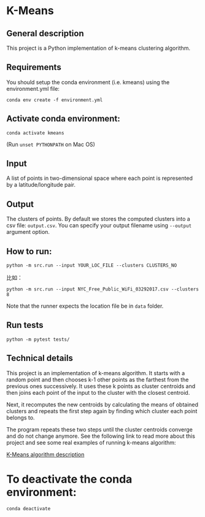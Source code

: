 K-Means
=======

## General description
 
This project is a Python implementation of k-means clustering algorithm.

## Requirements

You should setup the conda environment (i.e. kmeans) using the environment.yml file:

`conda env create -f environment.yml`

## Activate conda environment:

`conda activate kmeans`

(Run `unset PYTHONPATH` on Mac OS)


## Input

A list of points in two-dimensional space where each point is represented by a latitude/longitude pair.

## Output

The clusters of points.  By default we stores the computed clusters into a csv file: `output.csv`.  You can specify your output filename using `--output` argument option.

## How to run:

`python -m src.run --input YOUR_LOC_FILE --clusters CLUSTERS_NO`

比如：
```shell
python -m src.run --input NYC_Free_Public_WiFi_03292017.csv --clusters 8
```

Note that the runner expects the location file be in `data` folder.

## Run tests

`python -m pytest tests/`

## Technical details

This project is an implementation of k-means algorithm. It starts with a random point and then chooses k-1 other points as the farthest from the previous ones successively. It uses these k points as cluster centroids and then joins each point of the input to the cluster with the closest centroid.

Next, it recomputes the new centroids by calculating the means of obtained clusters and repeats the first step again by finding which cluster each point belongs to.

The program repeats these two steps until the cluster centroids converge and do not change anymore. See the following link to read more about this project and see some real examples of running k-means algorithm:

[K-Means algorithm description](http://www.kazemjahanbakhsh.com/codes/k-means.html)

# To deactivate the conda environment:

`conda deactivate`
